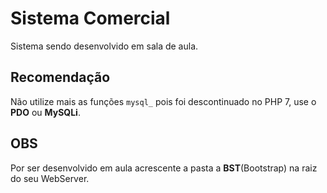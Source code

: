 # Sistema Comercial

Sistema sendo desenvolvido em sala de aula.

## Recomendação
Não utilize mais as funções `mysql_` pois foi descontinuado no PHP 7, use o **PDO** ou **MySQLi**.

## OBS
Por ser desenvolvido em aula acrescente a pasta a **BST**(Bootstrap) na raiz do seu WebServer.
